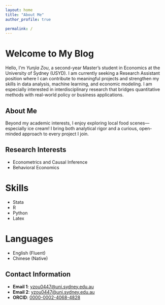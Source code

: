 ```yaml
---
layout: home
title: "About Me"
author_profile: true

permalink: /
---
```


# Welcome to My Blog
Hello, I'm *Yunjia Zou*, a second-year Master’s student in Economics at the University of Sydney (USYD). I am currently seeking a Research Assistant position where I can contribute to meaningful projects and strengthen my skills in data analysis, machine learning, and economic modeling. I am especially interested in interdisciplinary research that bridges quantitative methods with real-world policy or business applications.

## About Me
Beyond my academic interests, I enjoy exploring local food scenes—especially ice cream! I bring both analytical rigor and a curious, open-minded approach to every project I join.

## Research Interests
- Econometrics and Causal Inference
- Behavioral Economics

# Skills 
- Stata 
- R 
- Python
- Latex 

# Languages 
- English (Fluent)
- Chinese (Native)

## Contact Information
- **Email 1**: [yzou0447@uni.sydney.edu.au](mailto:yzou0447@uni.sydney.edu.au)
- **Email 2**: [yzou0447@uni.sydney.edu.au](mailto:yzou0447@uni.sydney.edu.au)
- **ORCID**: [0000-0002-4068-4828](https://orcid.org/0000-0002-4068-4828)

